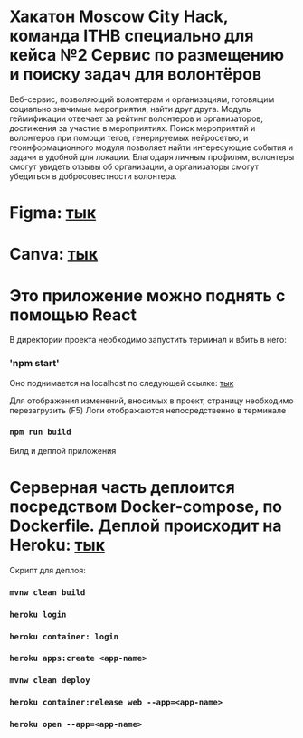 # Хакатон Moscow City Hack, команда ITHB специально для кейса №2 Сервис по размещению и поиску задач для волонтёров

Веб-сервис, позволяющий волонтерам и организациям, готовящим социально значимые мероприятия, найти друг друга. Модуль геймификации отвечает за рейтинг волонтеров и организаторов, достижения за участие в мероприятиях. Поиск мероприятий и волонтеров при помощи тегов, генерируемых нейросетью, и геоинформационного модуля позволяет найти интересующие события и задачи в удобной для локации. Благодаря личным профилям, волонтеры смогут увидеть отзывы об организации, а организаторы смогут убедиться в добросовестности волонтера.

# Figma: [тык](https://www.figma.com/file/lkrL5PS73n8fcIyWTK71Cc/MoscowCityHack?node-id=0%3A1)
# Canva: [тык](https://www.canva.com/design/DAEpGzCuBDc/jHcMScwbpQkJtrBFzbpnpA/watch?utm_content=DAEpGzCuBDc&utm_campaign=designshare&utm_medium=link&utm_source=publishsharelink)

# Это приложение можно поднять с помощью React

В директории проекта необходимо запустить терминал и вбить в него:

### 'npm start'

Оно поднимается на localhost по следующей ссылке: [тык](http://localhost:3000)

Для отображения изменений, вносимых в проект, страницу необходимо перезагрузить (F5)
Логи отображаются непосредственно в терминале

### `npm run build`

Билд и деплой приложения

# Серверная часть деплоится посредством Docker-compose, по Dockerfile. Деплой происходит на Heroku: [тык](https://unionithbrelease.herokuapp.com/)

Скрипт для деплоя:

### `mvnw clean build`
### `heroku login`
### `heroku container: login`
### `heroku apps:create <app-name>`
### `mvnw clean deploy`
### `heroku container:release web --app=<app-name>`
### `heroku open --app=<app-name>`

